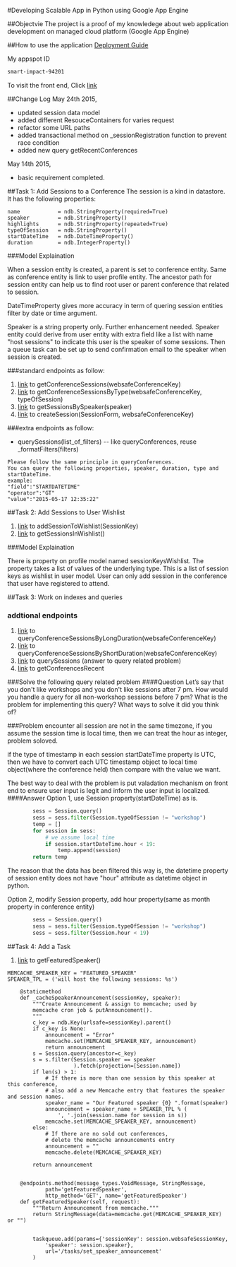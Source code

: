 #Developing Scalable App in Python using Google App Engine

##Objectvie
The project is a proof of my knowledege about web application development on managed cloud platform (Google App Engine)

##How to use the application
[Deployment Guide](https://github.com/linusdong/Udacity_Nanodegree_FullStackWeb/blob/master/P4/deployment.md)

My appspot ID
```BASH
smart-impact-94201
```
To visit the front end, Click [link](https://smart-impact-94201.appspot.com)

##Change Log
May 24th 2015, 
* updated session data model
* added different ResouceContainers for varies request
* refactor some URL paths
* added transactional method on _sessionRegistration function to prevent race condition
* added new query getRecentConferences

May 14th 2015, 
* basic requirement completed.

##Task 1: Add Sessions to a Conference
The session is a kind in datastore. It has the following properties:

    name            = ndb.StringProperty(required=True)
    speaker         = ndb.StringProperty()
    highlights      = ndb.StringProperty(repeated=True)
    typeOfSession   = ndb.StringProperty()
    startDateTime   = ndb.DateTimeProperty()
    duration        = ndb.IntegerProperty()

###Model Explaination

When a session entity is created, a parent is set to conference entity. Same as conference entity is link to user profile entity. The ancestor path for session entity can help us to find root user or parent conference that related to session.

DateTimeProperty gives more accuracy in term of quering session entities filter by date or time argument.

Speaker is a string property only. Further enhancement needed. Speaker entity could derive from user entity with extra field like a list with name "host sessions" to indicate this user is the speaker of some sessions. Then a queue task can be set up to send confirmation email to the speaker when session is created.

###standard endpoints as follow:

1. [link](https://apis-explorer.appspot.com/apis-explorer/?base=https://smart-impact-94201.appspot.com/_ah/api#p/conference/v1/conference.getConferenceSessions) to getConferenceSessions(websafeConferenceKey)
1. [link](https://apis-explorer.appspot.com/apis-explorer/?base=https://smart-impact-94201.appspot.com/_ah/api#p/conference/v1/conference.getConferenceSessionsByType) to getConferenceSessionsByType(websafeConferenceKey, typeOfSession)
1. [link](https://apis-explorer.appspot.com/apis-explorer/?base=https://smart-impact-94201.appspot.com/_ah/api#p/conference/v1/conference.getSessionsBySpeaker) to getSessionsBySpeaker(speaker) 
1. [link](https://apis-explorer.appspot.com/apis-explorer/?base=https://smart-impact-94201.appspot.com/_ah/api#p/conference/v1/conference.createSession) to createSession(SessionForm, websafeConferenceKey)

###extra endpoints as follow:

* querySessions(list_of_filters) -- like queryConferences, reuse _formatFilters(filters)

``` 
Please follow the same principle in queryConferences.
You can query the following properties, speaker, duration, type and startDateTime.
example:
"field":"STARTDATETIME"
"operator":"GT"
"value":"2015-05-17 12:35:22"
```
##Task 2: Add Sessions to User Wishlist
1. [link](https://apis-explorer.appspot.com/apis-explorer/?base=https://smart-impact-94201.appspot.com/_ah/api#p/conference/v1/conference.addSessionToWishlist) to addSessionToWishlist(SessionKey)
2. [link](https://apis-explorer.appspot.com/apis-explorer/?base=https://smart-impact-94201.appspot.com/_ah/api#p/conference/v1/conference.getSessionsInWishlist) to getSessionsInWishlist()

###Model Explaination

There is property on profile model named sessionKeysWishlist. The property takes a list of values of the underlying type. This is a list of session keys as wishlist in user model. User can only add session in the conference that user have registered to attend.

##Task 3: Work on indexes and queries

### addtional endpoints

1. [link](https://apis-explorer.appspot.com/apis-explorer/?base=https://smart-impact-94201.appspot.com/_ah/api#p/conference/v1/conference.queryConferenceSessionsByLongDuration) to queryConferenceSessionsByLongDuration(websafeConferenceKey)
1. [link](https://apis-explorer.appspot.com/apis-explorer/?base=https://smart-impact-94201.appspot.com/_ah/api#p/conference/v1/conference.queryConferenceSessionsByShortDuration) to queryConferenceSessionsByShortDuration(websafeConferenceKey)
1. [link](https://apis-explorer.appspot.com/apis-explorer/?base=https://smart-impact-94201.appspot.com/_ah/api#p/conference/v1/conference.querySessions) to querySessions (answer to query related problem)
1. [link](https://apis-explorer.appspot.com/apis-explorer/?base=https://smart-impact-94201.appspot.com/_ah/api#p/conference/v1/conference.getConferencesRecent) to getConferencesRecent

###Solve the following query related problem
####Question
Let’s say that you don't like workshops and you don't like sessions after 7 pm. How would you handle a query for all non-workshop sessions before 7 pm? What is the problem for implementing this query? What ways to solve it did you think of?

###Problem encounter
all session are not in the same timezone, if you assume the session time is local time, then we can treat the hour as integer, problem soloved.

if the type of timestamp in each session startDateTime property is UTC, then we have to convert each UTC timestamp object to local time object(where the conference held) then compare with the value we want.

The best way to deal with the problem is put valadation mechanism on front end to ensure user input is legit and inform the user input is localized.
####Answer
Option 1, use Session property(startDateTime) as is.

```python
        sess = Session.query()
        sess = sess.filter(Session.typeOfSession != "workshop")
        temp = []
        for session in sess:
            # we assume local time
            if session.startDateTime.hour < 19:
                temp.append(session)
        return temp
```
The reason that the data has been filtered this way is, the datetime property of session entity does not have "hour" attribute as datetime object in python.

Option 2, modify Session property, add hour property(same as month property in conference entity)

```python
        sess = Session.query()
        sess = sess.filter(Session.typeOfSession != "workshop")
        sess = sess.filter(Session.hour < 19)
```

##Task 4: Add a Task

1. [link](https://apis-explorer.appspot.com/apis-explorer/?base=https://smart-impact-94201.appspot.com/_ah/api#p/conference/v1/conference.getFeaturedSpeaker) to getFeaturedSpeaker()
```
MEMCACHE_SPEAKER_KEY = "FEATURED_SPEAKER"
SPEAKER_TPL = ('will host the following sessions: %s')

    @staticmethod
    def _cacheSpeakerAnnouncement(sessionKey, speaker):
        """Create Announcement & assign to memcache; used by
        memcache cron job & putAnnouncement().
        """
        c_key = ndb.Key(urlsafe=sessionKey).parent()
        if c_key is None:
            announcement = "Error"
            memcache.set(MEMCACHE_SPEAKER_KEY, announcement)
            return announcement
        s = Session.query(ancestor=c_key)
        s = s.filter(Session.speaker == speaker
                     ).fetch(projection=[Session.name])
        if len(s) > 1:
            # If there is more than one session by this speaker at this conference, 
            # also add a new Memcache entry that features the speaker and session names.
            speaker_name = "Our Featured speaker {0} ".format(speaker)
            announcement = speaker_name + SPEAKER_TPL % (
                ', '.join(session.name for session in s))
            memcache.set(MEMCACHE_SPEAKER_KEY, announcement)
        else:
            # If there are no sold out conferences,
            # delete the memcache announcements entry
            announcement = ""
            memcache.delete(MEMCACHE_SPEAKER_KEY)

        return announcement


    @endpoints.method(message_types.VoidMessage, StringMessage,
            path='getFeaturedSpeaker',
            http_method='GET', name='getFeaturedSpeaker')
    def getFeaturedSpeaker(self, request):
        """Return Announcement from memcache."""
        return StringMessage(data=memcache.get(MEMCACHE_SPEAKER_KEY) or "")


        taskqueue.add(params={'sessionKey': session.websafeSessionKey,
            'speaker': session.speaker},
            url='/tasks/set_speaker_announcement'
        )
```
